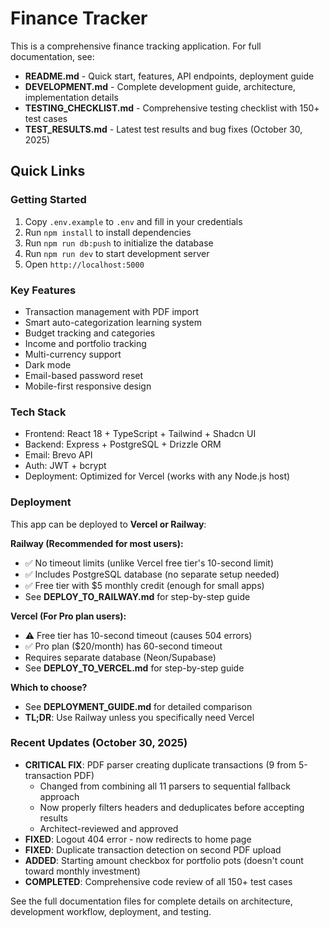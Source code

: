 # Finance Tracker

This is a comprehensive finance tracking application. For full documentation, see:

- **README.md** - Quick start, features, API endpoints, deployment guide
- **DEVELOPMENT.md** - Complete development guide, architecture, implementation details
- **TESTING_CHECKLIST.md** - Comprehensive testing checklist with 150+ test cases
- **TEST_RESULTS.md** - Latest test results and bug fixes (October 30, 2025)

## Quick Links

### Getting Started
1. Copy `.env.example` to `.env` and fill in your credentials
2. Run `npm install` to install dependencies
3. Run `npm run db:push` to initialize the database
4. Run `npm run dev` to start development server
5. Open `http://localhost:5000`

### Key Features
- Transaction management with PDF import
- Smart auto-categorization learning system
- Budget tracking and categories
- Income and portfolio tracking
- Multi-currency support
- Dark mode
- Email-based password reset
- Mobile-first responsive design

### Tech Stack
- Frontend: React 18 + TypeScript + Tailwind + Shadcn UI
- Backend: Express + PostgreSQL + Drizzle ORM
- Email: Brevo API
- Auth: JWT + bcrypt
- Deployment: Optimized for Vercel (works with any Node.js host)

### Deployment
This app can be deployed to **Vercel or Railway**:

**Railway (Recommended for most users):**
- ✅ No timeout limits (unlike Vercel free tier's 10-second limit)
- ✅ Includes PostgreSQL database (no separate setup needed)
- ✅ Free tier with $5 monthly credit (enough for small apps)
- See **DEPLOY_TO_RAILWAY.md** for step-by-step guide

**Vercel (For Pro plan users):**
- ⚠️ Free tier has 10-second timeout (causes 504 errors)
- ✅ Pro plan ($20/month) has 60-second timeout
- Requires separate database (Neon/Supabase)
- See **DEPLOY_TO_VERCEL.md** for step-by-step guide

**Which to choose?**
- See **DEPLOYMENT_GUIDE.md** for detailed comparison
- **TL;DR**: Use Railway unless you specifically need Vercel

### Recent Updates (October 30, 2025)
- **CRITICAL FIX**: PDF parser creating duplicate transactions (9 from 5-transaction PDF)
  - Changed from combining all 11 parsers to sequential fallback approach
  - Now properly filters headers and deduplicates before accepting results
  - Architect-reviewed and approved
- **FIXED**: Logout 404 error - now redirects to home page
- **FIXED**: Duplicate transaction detection on second PDF upload
- **ADDED**: Starting amount checkbox for portfolio pots (doesn't count toward monthly investment)
- **COMPLETED**: Comprehensive code review of all 150+ test cases

See the full documentation files for complete details on architecture, development workflow, deployment, and testing.
